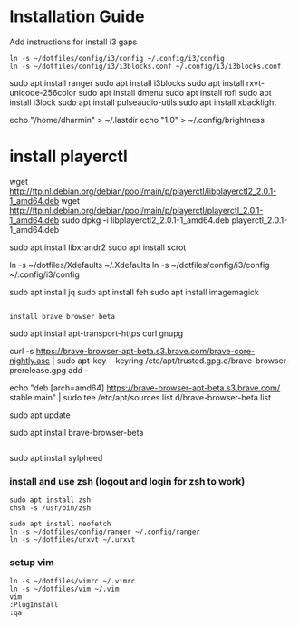 # Installation Guide

Add instructions for install i3 gaps

```
ln -s ~/dotfiles/config/i3/config ~/.config/i3/config
ln -s ~/dotfiles/config/i3/i3blocks.conf ~/.config/i3/i3blocks.conf

```
sudo apt install ranger
sudo apt install i3blocks
sudo apt install rxvt-unicode-256color
sudo apt install dmenu
sudo apt install rofi
sudo apt install i3lock
sudo apt install pulseaudio-utils
sudo apt install xbacklight

echo "/home/dharmin" > ~/.lastdir
echo "1.0" > ~/.config/brightness

# install playerctl
wget http://ftp.nl.debian.org/debian/pool/main/p/playerctl/libplayerctl2_2.0.1-1_amd64.deb
wget http://ftp.nl.debian.org/debian/pool/main/p/playerctl/playerctl_2.0.1-1_amd64.deb
sudo dpkg -i libplayerctl2_2.0.1-1_amd64.deb playerctl_2.0.1-1_amd64.deb

sudo apt install libxrandr2
sudo apt install scrot

ln -s ~/dotfiles/Xdefaults ~/.Xdefaults
ln -s ~/dotfiles/config/i3/config ~/.config/i3/config

sudo apt install jq
sudo apt install feh
sudo apt install imagemagick
```

install brave browser beta
```
sudo apt install apt-transport-https curl gnupg

curl -s https://brave-browser-apt-beta.s3.brave.com/brave-core-nightly.asc | sudo apt-key --keyring /etc/apt/trusted.gpg.d/brave-browser-prerelease.gpg add -

echo "deb [arch=amd64] https://brave-browser-apt-beta.s3.brave.com/ stable main" | sudo tee /etc/apt/sources.list.d/brave-browser-beta.list

sudo apt update

sudo apt install brave-browser-beta
```

```
sudo apt install sylpheed

### install and use zsh (logout and login for zsh to work)
```
sudo apt install zsh
chsh -s /usr/bin/zsh
```
```
sudo apt install neofetch
ln -s ~/dotfiles/config/ranger ~/.config/ranger
ln -s ~/dotfiles/urxvt ~/.urxvt
```

### setup vim
```
ln -s ~/dotfiles/vimrc ~/.vimrc
ln -s ~/dotfiles/vim ~/.vim
vim
:PlugInstall
:qa
```
